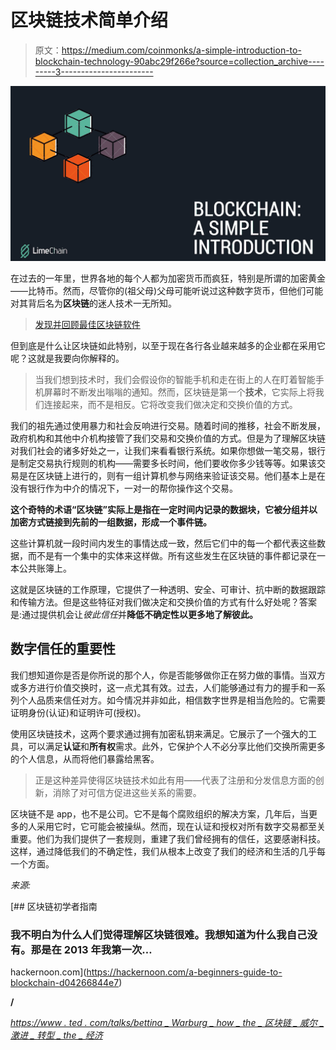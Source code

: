 # 区块链技术简单介绍

> 原文：<https://medium.com/coinmonks/a-simple-introduction-to-blockchain-technology-90abc29f266e?source=collection_archive---------3----------------------->

![](img/95e9c0ef4f08b8d838df5895ef9be05a.png)

在过去的一年里，世界各地的每个人都为加密货币而疯狂，特别是所谓的加密黄金——比特币。然而，尽管你的(祖父母)父母可能听说过这种数字货币，但他们可能对其背后名为**区块链**的迷人技术一无所知。

> [发现并回顾最佳区块链软件](https://coincodecap.com)

但到底是什么让区块链如此特别，以至于现在各行各业越来越多的企业都在采用它呢？这就是我要向你解释的。

> 当我们想到技术时，我们会假设你的智能手机和走在街上的人在盯着智能手机屏幕时不断发出嗡嗡的通知。然而，区块链是第一个**技术**，它实际上将我们连接起来，而不是相反。它将改变我们做决定和交换价值的方式。

我们的祖先通过使用暴力和社会反响进行交易。随着时间的推移，社会不断发展，政府机构和其他中介机构接管了我们交易和交换价值的方式。但是为了理解区块链对我们社会的诸多好处之一，让我们来看看银行系统。如果你想做一笔交易，银行是制定交易执行规则的机构——需要多长时间，他们要收你多少钱等等。如果该交易是在区块链上进行的，则有一组计算机参与网络来验证该交易。他们基本上是在没有银行作为中介的情况下，一对一的帮你操作这个交易。

**这个奇特的术语“区块链”实际上是指在一定时间内记录的数据块，它被分组并以加密方式链接到先前的一组数据，形成一个事件链。**

这些计算机就一段时间内发生的事情达成一致，然后它们中的每一个都代表这些数据，而不是有一个集中的实体来这样做。所有这些发生在区块链的事件都记录在一本公共账簿上。

这就是区块链的工作原理，它提供了一种透明、安全、可审计、抗中断的数据跟踪和传输方法。但是这些特征对我们做决定和交换价值的方式有什么好处呢？答案是:通过提供机会让*彼此信任*并**降低不确定性以更多地了解彼此。**

## **数字信任的重要性**

我们想知道你是否是你所说的那个人，你是否能够做你正在努力做的事情。当双方或多方进行价值交换时，这一点尤其有效。过去，人们能够通过有力的握手和一系列个人品质来信任对方。如今情况并非如此，相信数字世界是相当危险的。它需要证明身份(认证)和证明许可(授权)。

使用区块链技术，这两个要求通过拥有加密私钥来满足。它展示了一个强大的工具，可以满足**认证**和**所有权**需求。此外，它保护个人不必分享比他们交换所需更多的个人信息，从而将他们暴露给黑客。

> 正是这种差异使得区块链技术如此有用——代表了注册和分发信息方面的创新，消除了对可信方促进这些关系的需要。

区块链不是 app，也不是公司。它不是每个腐败组织的解决方案，几年后，当更多的人采用它时，它可能会被操纵。然而，现在认证和授权对所有数字交易都至关重要。他们为我们提供了一套规则，重建了我们曾经拥有的信任，这要感谢科技。这样，通过降低我们的不确定性，我们从根本上改变了我们的经济和生活的几乎每一个方面。

*来源:*

[](https://hackernoon.com/a-beginners-guide-to-blockchain-d04266844e7) [## 区块链初学者指南

### 我不明白为什么人们觉得理解区块链很难。我想知道为什么我自己没有。那是在 2013 年我第一次…

hackernoon.com](https://hackernoon.com/a-beginners-guide-to-blockchain-d04266844e7) 

[](https://www.coindesk.com/information/)**/**

*[*https://www . ted . com/talks/bettina _ Warburg _ how _ the _ 区块链 _ 威尔 _ 激进 _ 转型 _ the _ 经济*](https://www.ted.com/talks/bettina_warburg_how_the_blockchain_will_radically_transform_the_economy)*